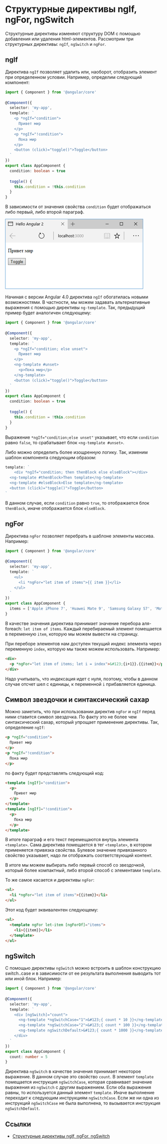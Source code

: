 # Структурные директивы ngIf, ngFor, ngSwitch

Структурные директивы изменяют структуру DOM с помощью добавления или удаления html-элементов. Рассмотрим три структурных директивы: `ngIf`, `ngSwitch` и `ngFor`.

## ngIf

Директива `ngIf` позволяет удалить или, наоборот, отобразить элемент при определенном условии. Например, определим следующий компонент:

```typescript
import { Component } from '@angular/core'

@Component({
  selector: 'my-app',
  template: `
    <p *ngIf="condition">
      Привет мир
    </p>
    <p *ngIf="!condition">
      Пока мир
    </p>
    <button (click)="toggle()">Toggle</button>
  `
})
export class AppComponent {
  condition: boolean = true

  toggle() {
    this.condition = !this.condition
  }
}
```

В зависимости от значения свойства `condition` будет отображаться либо первый, либо второй параграф.

![Скриншот приложения](structure-directive-1.png)

Начиная с версии Angular 4.0 директива `ngIf` обогатилась новыми возможностями. В частности, мы можем задавать альтернативные выражения с помощью директивы `ng-template`. Так, предыдущий пример будет аналогичен следующему:

```typescript
import { Component } from '@angular/core'

@Component({
  selector: 'my-app',
  template: `
    <p *ngIf="condition; else unset">
      Привет мир
    </p>
    <ng-template #unset>
      <p>Пока мир</p>
    </ng-template>
    <button (click)="toggle()">Toggle</button>
  `
})
export class AppComponent {
  condition: boolean = true

  toggle() {
    this.condition = !this.condition
  }
}
```

Выражение `*ngIf="condition;else unset"` указывает, что если `condition` равно `false`, то срабатывает блок `<ng-template #unset>`.

Либо можно определить более изощренную логику. Так, изменим шаблон компонента следующим образом:

```typescript
template: `
	<div *ngIf="condition; then thenBlock else elseBlock"></div>
  <ng-template #thenBlock>Then template</ng-template>  
  <ng-template #elseBlock>Else template</ng-template>
  <button (click)="toggle()">Toggle</button>
`
```

В данном случае, если `condition` равно `true`, то отображается блок `thenBlock`, иначе отображается блок `elseBlock`.

## ngFor

Директива `ngFor` позволяет перебрать в шаблоне элементы массива. Например:

```typescript
import { Component } from '@angular/core'

@Component({
  selector: 'my-app',
  template: `
    <ul>
      <li *ngFor="let item of items">{{ item }}</li>
    </ul>
  `
})
export class AppComponent {
  items = ['Apple iPhone 7', 'Huawei Mate 9', 'Samsung Galaxy S7', 'Motorola Moto Z']
}
```

В качестве значения директива принимает значение перебора аля-foreach: `let item of items`. Каждый перебираемый элемент помещается в переменную `item`, которую мы можем вывести на страницу.

При переборе элементов нам доступен текущий индекс элемента через переменную `index`, которую мы также можем использовать. Например:

```html
<div>
  <p *ngFor="let item of items; let i = index">&#123;{i+1}}.{{item}}</p>
</div>
```

Надо учитывать, что индексация идет с нуля, поэтому, чтобы в данном случае отсчет шел с единицы, к переменной `i` прибавляется единица.

## Символ звездочки и синтаксический сахар

Можно заметить, что при использовании директив `ngFor` и `ngIf` перед ними ставится символ звездочка. По факту это не более чем синтаксический сахар, который упрощает применение директивы. Так, определение `ngIf`:

```html
<p *ngIf="condition">
  Привет мир
</p>
<p *ngIf="!condition">
  Пока мир
</p>
```

по факту будет представлять следующий код:

```html
<template [ngIf]="condition">
  <p>
    Привет мир
  </p>
</template>
<template [ngIf]="!condition">
  <p>
    Пока мир
  </p>
</template>
```

В итоге параграф и его текст перемещаются внутрь элемента `<template>`. Сама директива помещается в тег `<template>`, в котором применяется привязка свойства. Булевое значение привязанного свойство указывает, надо ли отображать соответствующий контент.

В итоге мы можем выбирать либо первый способ со звездочкой, который более компактный, либо второй способ с элементами `template`.

То же самое касается и директивы `ngFor`:

```html
<ul>
  <li *ngFor="let item of items">{{item}}</li>
</ul>
```

Этот код будет эквивалентен следующему:

```html
<ul>
  <template ngFor let-item [ngForOf]="items">
    <li>{{item}}</li>
  </template>
</ul>
```

## ngSwitch

С помощью директивы `ngSwitch` можно встроить в шаблон конструкцию switch..case и в зависимости от ее результата выполнения выводить тот или иной блок. Например:

```typescript
import { Component } from '@angular/core'

@Component({
  selector: 'my-app',
  template: `
    <div [ngSwitch]="count">
      <ng-template *ngSwitchCase="1">&#123;{ count * 10 }}</ng-template>
      <ng-template *ngSwitchCase="2">&#123;{ count * 100 }}</ng-template>
      <ng-template ngSwitchDefault>&#123;{ count * 1000 }}</ng-template>
    </div>
  `
})
export class AppComponent {
  count: number = 5
}
```

Директива `ngSwitch` в качестве значения принимает некоторое выражение. В данном случае это свойство `count`. В элемент `template` помещается инструкция `ngSwitchCase`, которая сравнивает значение выражения из `ngSwitch` с другим выражением. Если оба выражения равны, то используется данный элемент `template`. Иначе выполнение переходит к следующим инструкциям `ngSwitchCase`. Если же ни одна из инструкций `ngSwitchCase` не была выполнена, то вызывается инструкция `ngSwitchDefault`.

## Ссылки

- [Структурные директивы ngIf, ngFor, ngSwitch](https://metanit.com/web/angular2/3.5.php)
